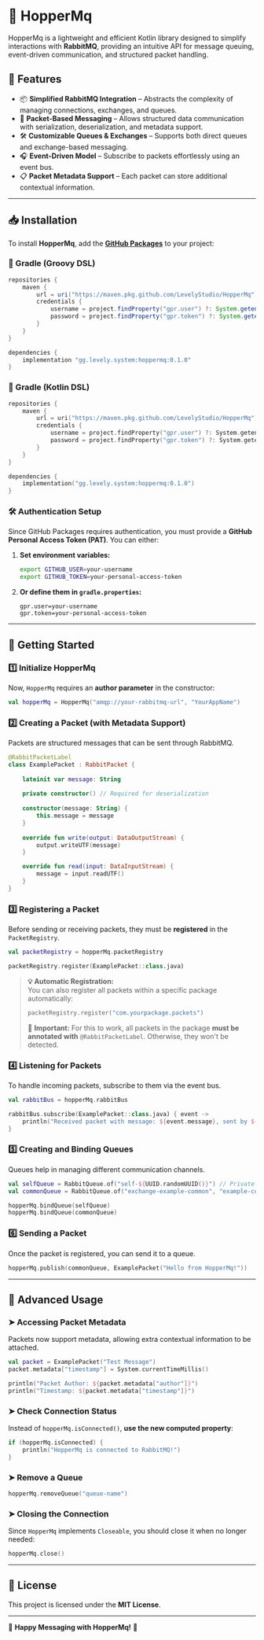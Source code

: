 # 🐰 HopperMq

HopperMq is a lightweight and efficient Kotlin library designed to simplify interactions with **RabbitMQ**, providing an intuitive API for message queuing, event-driven communication, and structured packet handling.

## 🚀 Features

- 📦 **Simplified RabbitMQ Integration** – Abstracts the complexity of managing connections, exchanges, and queues.
- 🎯 **Packet-Based Messaging** – Allows structured data communication with serialization, deserialization, and metadata support.
- 🛠 **Customizable Queues & Exchanges** – Supports both direct queues and exchange-based messaging.
- 🎧 **Event-Driven Model** – Subscribe to packets effortlessly using an event bus.
- 📋 **Packet Metadata Support** – Each packet can store additional contextual information.

---

## 📥 Installation

To install **HopperMq**, add the **[GitHub Packages](https://docs.github.com/en/packages/working-with-a-github-packages-registry/working-with-the-gradle-registry)** to your project:

### 🔹 Gradle (Groovy DSL)

```groovy
repositories {
    maven {
        url = uri("https://maven.pkg.github.com/LevelyStudio/HopperMq")
        credentials {
            username = project.findProperty("gpr.user") ?: System.getenv("GITHUB_USER")
            password = project.findProperty("gpr.token") ?: System.getenv("GITHUB_TOKEN")
        }
    }
}

dependencies {
    implementation "gg.levely.system:hoppermq:0.1.0"
}
```

### 🔸 Gradle (Kotlin DSL)

```kotlin
repositories {
    maven {
        url = uri("https://maven.pkg.github.com/LevelyStudio/HopperMq")
        credentials {
            username = project.findProperty("gpr.user") ?: System.getenv("GITHUB_USER")
            password = project.findProperty("gpr.token") ?: System.getenv("GITHUB_TOKEN")
        }
    }
}

dependencies {
    implementation("gg.levely.system:hoppermq:0.1.0")
}
```

### 🛠 Authentication Setup

Since GitHub Packages requires authentication, you must provide a **GitHub Personal Access Token (PAT)**. You can either:

1. **Set environment variables:**
   ```sh
   export GITHUB_USER=your-username
   export GITHUB_TOKEN=your-personal-access-token
   ```

2. **Or define them in `gradle.properties`:**
   ```properties
   gpr.user=your-username
   gpr.token=your-personal-access-token
   ```

---

## 🎯 Getting Started

### 1️⃣ Initialize HopperMq

Now, `HopperMq` requires an **author parameter** in the constructor:

```kotlin
val hopperMq = HopperMq("amqp://your-rabbitmq-url", "YourAppName")
```

### 2️⃣ Creating a Packet (with Metadata Support)

Packets are structured messages that can be sent through RabbitMQ.

```kotlin
@RabbitPacketLabel
class ExamplePacket : RabbitPacket {
    
    lateinit var message: String
    
    private constructor() // Required for deserialization
    
    constructor(message: String) {
        this.message = message
    }
    
    override fun write(output: DataOutputStream) {
        output.writeUTF(message)
    }

    override fun read(input: DataInputStream) {
        message = input.readUTF()
    }
}
```

### 3️⃣ Registering a Packet

Before sending or receiving packets, they must be **registered** in the `PacketRegistry`.

```kotlin
val packetRegistry = hopperMq.packetRegistry

packetRegistry.register(ExamplePacket::class.java)
```

> **💡 Automatic Registration:**  
> You can also register all packets within a specific package automatically:
> ```kotlin
> packetRegistry.register("com.yourpackage.packets")
> ```
> 🚨 **Important:** For this to work, all packets in the package **must be annotated with** `@RabbitPacketLabel`. Otherwise, they won't be detected.

### 4️⃣ Listening for Packets

To handle incoming packets, subscribe to them via the event bus.

```kotlin
val rabbitBus = hopperMq.rabbitBus

rabbitBus.subscribe(ExamplePacket::class.java) { event ->
    println("Received packet with message: ${event.message}, sent by ${event.author ?: "Unknown"}")
}
```

### 5️⃣ Creating and Binding Queues

Queues help in managing different communication channels.

```kotlin
val selfQueue = RabbitQueue.of("self-${UUID.randomUUID()}") // Private queue
val commonQueue = RabbitQueue.of("exchange-example-common", "example-common", BuiltinExchangeType.DIRECT) // Shared queue

hopperMq.bindQueue(selfQueue)
hopperMq.bindQueue(commonQueue)
```

### 6️⃣ Sending a Packet

Once the packet is registered, you can send it to a queue.

```kotlin
hopperMq.publish(commonQueue, ExamplePacket("Hello from HopperMq!"))
```

---

## 📌 Advanced Usage

### ➤ Accessing Packet Metadata

Packets now support metadata, allowing extra contextual information to be attached.

```kotlin
val packet = ExamplePacket("Test Message")
packet.metadata["timestamp"] = System.currentTimeMillis()

println("Packet Author: ${packet.metadata["author"]}")
println("Timestamp: ${packet.metadata["timestamp"]}")
```

### ➤ Check Connection Status

Instead of `hopperMq.isConnected()`, **use the new computed property**:

```kotlin
if (hopperMq.isConnected) {
    println("HopperMq is connected to RabbitMQ!")
}
```

### ➤ Remove a Queue

```kotlin
hopperMq.removeQueue("queue-name")
```

### ➤ Closing the Connection

Since `HopperMq` implements `Closeable`, you should close it when no longer needed:

```kotlin
hopperMq.close()
```

---

## 📜 License

This project is licensed under the **MIT License**.

---

🐰 **Happy Messaging with HopperMq!** 🚀



